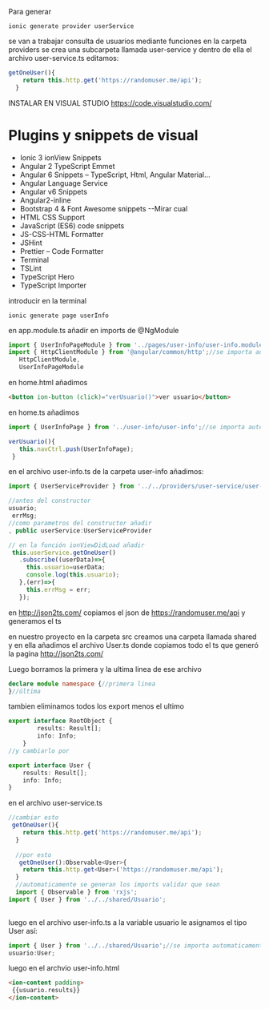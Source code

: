 Para generar  
 ```
 ionic generate provider userService
```
se van a trabajar consulta de usuarios mediante funciones
en la carpeta providers se crea una subcarpeta llamada user-service y dentro de ella el archivo user-service.ts editamos:
```ts
getOneUser(){
    return this.http.get('https://randomuser.me/api');
  }
```
INSTALAR EN VISUAL STUDIO
https://code.visualstudio.com/

# Plugins y snippets de visual

- Ionic 3 ionView Snippets
- Angular	2	TypeScript	Emmet
- Angular	6	Snippets	– TypeScript,	Html,	Angular	Material…
- Angular	Language	Service
- Angular	v6	Snippets
- Angular2-inline
- Bootstrap	4	&	Font	Awesome	snippets --Mirar cual
- HTML	CSS	Support
- JavaScript	(ES6)	code	snippets
- JS-CSS-HTML	Formatter
- JSHint
- Prettier	– Code	Formatter
- Terminal
- TSLint
- TypeScript	Hero
- TypeScript	Importer

introducir en la terminal
 ```
ionic generate page userInfo
 ```
 en app.module.ts añadir en imports de  @NgModule 
 ```ts
 import { UserInfoPageModule } from '../pages/user-info/user-info.module'; //se importa automaticamente
 import { HttpClientModule } from '@angular/common/http';//se importa automaticamente
    HttpClientModule,
    UserInfoPageModule
 ```
 en home.html añadimos
  ```html
<button ion-button (click)="verUsuario()">ver usuario</button>
  ```
 en home.ts añadimos
 ```ts
 import { UserInfoPage } from '../user-info/user-info';//se importa automaticamente
 
 verUsuario(){
    this.navCtrl.push(UserInfoPage);
  }
  ```
en el archivo user-info.ts de la carpeta user-info añadimos:
 ```ts
 import { UserServiceProvider } from '../../providers/user-service/user-service';//se importa automaticamente
 
 //antes del constructor
 usuario;
  errMsg;
 //como parametros del constructor añadir
 , public userService:UserServiceProvider
 
 // en la función ionViewDidLoad añadir
  this.userService.getOneUser()
    .subscribe((userData)=>{
      this.usuario=userData;
      console.log(this.usuario);
    },(err)=>{
      this.errMsg = err;
    });
 
 ```

en http://json2ts.com/ copiamos el json de https://randomuser.me/api y generamos el ts

en nuestro proyecto en la carpeta src creamos una carpeta llamada  shared y en ella añadimos el archivo User.ts donde copiamos todo el ts que generó la pagina http://json2ts.com/

Luego borramos la primera y la ultima linea de ese archivo 
```ts
declare module namespace {//primera linea
}//última
```
tambien eliminamos todos los export menos el ultimo
```ts
export interface RootObject {
        results: Result[];
        info: Info;
    }
//y cambiarlo por 

export interface User {
    results: Result[];
    info: Info;
}
```
en el archivo user-service.ts
```ts
//cambiar esto
 getOneUser(){
    return this.http.get('https://randomuser.me/api');
  }
  
  //por esto
   getOneUser():Observable<User>{
    return this.http.get<User>('https://randomuser.me/api');
  }
  //automaticamente se generan los imports validar que sean
  import { Observable } from 'rxjs';
import { User } from '../../shared/Usuario';
  
 ```
 luego en el archivo user-info.ts a la variable usuario le asignamos el tipo User así:
 
 ```ts
 import { User } from '../../shared/Usuario';//se importa automaticamente 
 usuario:User;
 ```
 
 luego en el archvio user-info.html
 ```html
 <ion-content padding> 
  {{usuario.results}}
 </ion-content>
```
